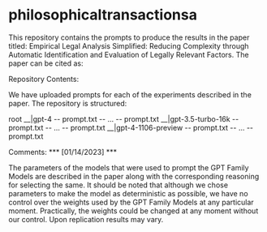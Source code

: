 # philosophicaltransactionsa
This repository contains the prompts to produce the results in the paper titled: Empirical Legal Analysis Simplified: Reducing Complexity through Automatic Identification and Evaluation of Legally Relevant Factors. The paper can be cited as: 



Repository Contents: 

We have uploaded prompts for each of the experiments described in the paper. The repository is structured: 

root
  __|gpt-4
    -- prompt.txt
    -- ... 
    -- prompt.txt
  __|gpt-3.5-turbo-16k
    -- prompt.txt
    -- ... 
    -- prompt.txt
  __|gpt-4-1106-preview
    -- prompt.txt
    -- ... 
    -- prompt.txt


Comments:
*** [01/14/2023] ***

The parameters of the models that were used to prompt the GPT Family Models are described in the paper along with the corresponding reasoning for selecting the same. It should be noted that although we chose parameters to make the model as deterministic as possible, we have no control over the weights used by the GPT Family Models at any particular moment. Practically, the weights could be changed at any moment without our control. Upon replication results may vary. 


